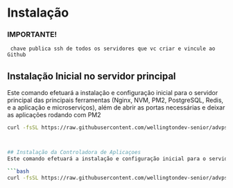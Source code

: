 # Instalação

### IMPORTANTE! 
```  chave publica ssh de todos os servidores que vc criar e vincule ao Github ```

## Instalação Inicial no servidor principal
Este comando efetuará a instalação e configuração inicial para o servidor principal das principais ferramentas (Nginx, NVM, PM2, PostgreSQL, Redis, e a aplicação e microserviços), além de abrir as portas necessárias  e deixar as aplicações rodando com PM2

```bash
curl -fsSL https://raw.githubusercontent.com/wellingtondev-senior/advps_install.sh/master/main.sh | bash



## Instalação da Controladora de Aplicaçoes
Este comando efetuará a instalação e configuração inicial para o servidor principal das principais ferramentas (Nginx, NVM, PM2, PostgreSQL, Redis, e a aplicação e microserviços), além de abrir as portas necessárias  e deixar as aplicações rodando com PM2

```bash
curl -fsSL https://raw.githubusercontent.com/wellingtondev-senior/advps_install.sh/master/main.sh | bash


